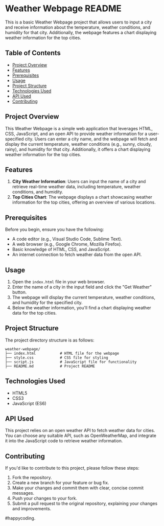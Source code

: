 # Weather Webpage README

This is a basic Weather Webpage project that allows users to input a city and receive information about the temperature, weather conditions, and humidity for that city. Additionally, the webpage features a chart displaying weather information for the top cities.

## Table of Contents

- [Project Overview](#project-overview)
- [Features](#features)
- [Prerequisites](#prerequisites)
- [Usage](#usage)
- [Project Structure](#project-structure)
- [Technologies Used](#technologies-used)
- [API Used](#api-used)
- [Contributing](#contributing)

## Project Overview

This Weather Webpage is a simple web application that leverages HTML, CSS, JavaScript, and an open API to provide weather information for a user-specified city. Users can enter a city name, and the webpage will fetch and display the current temperature, weather conditions (e.g., sunny, cloudy, rainy), and humidity for that city. Additionally, it offers a chart displaying weather information for the top cities.

## Features

1. **City Weather Information**: Users can input the name of a city and retrieve real-time weather data, including temperature, weather conditions, and humidity.
2. **Top Cities Chart**: The webpage displays a chart showcasing weather information for the top cities, offering an overview of various locations.

## Prerequisites

Before you begin, ensure you have the following:

- A code editor (e.g., Visual Studio Code, Sublime Text).
- A web browser (e.g., Google Chrome, Mozilla Firefox).
- Basic knowledge of HTML, CSS, and JavaScript.
- An internet connection to fetch weather data from the open API.


## Usage

1. Open the `index.html` file in your web browser.
2. Enter the name of a city in the input field and click the "Get Weather" button.
3. The webpage will display the current temperature, weather conditions, and humidity for the specified city.
4. Below the weather information, you'll find a chart displaying weather data for the top cities.

## Project Structure

The project directory structure is as follows:

```
weather-webpage/
├── index.html           # HTML file for the webpage
├── style.css            # CSS file for styling
├── script.js            # JavaScript file for functionality
├── README.md            # Project README
```

## Technologies Used

- HTML5
- CSS3
- JavaScript (ES6)

## API Used

This project relies on an open weather API to fetch weather data for cities. You can choose any suitable API, such as OpenWeatherMap, and integrate it into the JavaScript code to retrieve weather information.

## Contributing

If you'd like to contribute to this project, please follow these steps:

1. Fork the repository.
2. Create a new branch for your feature or bug fix.
3. Make your changes and commit them with clear, concise commit messages.
4. Push your changes to your fork.
5. Submit a pull request to the original repository, explaining your changes and improvements.

#happycoding.
